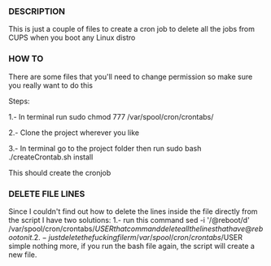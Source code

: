 ### DESCRIPTION

This is just a couple of files to create a 
cron job to delete all the jobs from CUPS
when you boot any Linux distro

### HOW TO

There are some files that you'll need to change permission
so make sure you really want to do this

Steps:

1.- In terminal run sudo chmod 777 /var/spool/cron/crontabs/

2.- Clone the project wherever you like

3.- In terminal go to the project folder then run sudo bash ./createCrontab.sh install

This should create the cronjob

### DELETE FILE LINES

Since I couldn't find out how to delete the lines inside the file
directly from the script I have two solutions:
1.- run this command 
    sed -i '/@reboot/d' /var/spool/cron/crontabs/$USER
    that command delete all the lines that have @reboot on it.
2.- just delete the fucking file
    rm /var/spool/cron/crontabs/$USER
    simple nothing more, if you run the bash file again, the script will create a new file.
